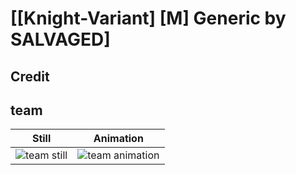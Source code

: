 # [\[Knight-Variant\] \[M\] Generic by SALVAGED]

## Credit


	
## team

| Still | Animation |
| :---: | :-------: |
| ![team still](./team_000.png) | ![team animation](./team.gif) |
